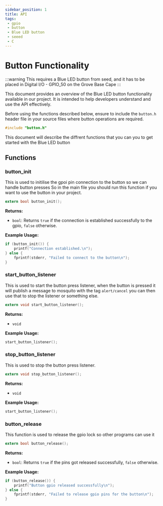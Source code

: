 ```yaml
---
sidebar_position: 1
title: API
tags:
 - gpio
 - button
 - Blue LED button
 - seeed
 - C
---
```


# Button Functionality

:::warning
This requires a Blue LED button from seed, and it has to be placed in Digital I/O - GPIO_50 on the Grove Base Cape
:::

This document provides an overview of the Blue LED button functionality available in our project. It is intended to help developers understand and use the API effectively.

Before using the functions described below, ensure to include the `button.h` header file in your source files where button operations are required.

```C
#include "button.h"
```

This document will describe the diffrent functions that you can you to get started with the Blue LED button

## Functions

### button_init
This is used to initilise the gpoi pin connection to the button so we can handle button presses
So in the main file you should run this function if you want to use the button in your project.

```C
extern bool button_init();
```

**Returns:**

- `bool`: Returns `true` if the connection is established successfully to the gpio, `false` otherwise.

**Example Usage:**
```C md title="main.c"
if (button_init()) {
    printf("Connection established.\n");
} else {
    fprintf(stderr, "Failed to connect to the button\n");
}

```

### start_button_listener
This is used to start the button press listener, when the button is pressed it will publish a message to mosquito with the tag `alert/cancel` you can then use that to stop the listener or something else.

```C
extern void start_button_listener();
```

**Returns:**

- `void`

**Example Usage:**
```C md title="main.c"
start_button_listener();
```

### stop_button_listener
This is used to stop the button press listener.

```C
extern void stop_button_listener();
```

**Returns:**

- `void`

**Example Usage:**
```C md title="main.c"
start_button_listener();
```

### button_release
This function is used to release the gpio lock so other programs can use it

```C
extern bool button_release();
```

**Returns:**

- `bool`: Returns `true` if the pins got released successfully, `false` otherwise.

**Example Usage:**
```C md title="main.c"
if (button_release()) {
    printf("Button gpio released successfully\n");
} else {
    fprintf(stderr, "Failed to release gpio pins for the button\n");
}
```
